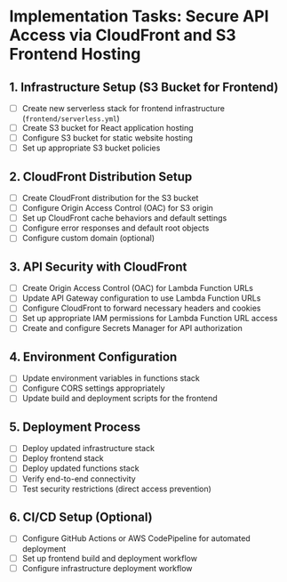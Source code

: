 # Implementation Tasks: Secure API Access via CloudFront and S3 Frontend Hosting

## 1. Infrastructure Setup (S3 Bucket for Frontend)

- [ ] Create new serverless stack for frontend infrastructure (`frontend/serverless.yml`)
- [ ] Create S3 bucket for React application hosting
- [ ] Configure S3 bucket for static website hosting
- [ ] Set up appropriate S3 bucket policies

## 2. CloudFront Distribution Setup

- [ ] Create CloudFront distribution for the S3 bucket
- [ ] Configure Origin Access Control (OAC) for S3 origin
- [ ] Set up CloudFront cache behaviors and default settings
- [ ] Configure error responses and default root objects
- [ ] Configure custom domain (optional)

## 3. API Security with CloudFront

- [ ] Create Origin Access Control (OAC) for Lambda Function URLs
- [ ] Update API Gateway configuration to use Lambda Function URLs
- [ ] Configure CloudFront to forward necessary headers and cookies
- [ ] Set up appropriate IAM permissions for Lambda Function URL access
- [ ] Create and configure Secrets Manager for API authorization

## 4. Environment Configuration

- [ ] Update environment variables in functions stack
- [ ] Configure CORS settings appropriately
- [ ] Update build and deployment scripts for the frontend

## 5. Deployment Process

- [ ] Deploy updated infrastructure stack
- [ ] Deploy frontend stack
- [ ] Deploy updated functions stack
- [ ] Verify end-to-end connectivity
- [ ] Test security restrictions (direct access prevention)

## 6. CI/CD Setup (Optional)

- [ ] Configure GitHub Actions or AWS CodePipeline for automated deployment
- [ ] Set up frontend build and deployment workflow
- [ ] Configure infrastructure deployment workflow
